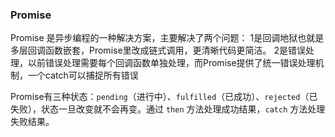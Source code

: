 ### Promise
Promise 是异步编程的一种解决方案，主要解决了两个问题：
1是回调地狱也就是多层回调函数嵌套，Promise里改成链式调用，更清晰代码更简洁。
2是错误处理，以前错误处理需要每个回调函数单独处理，而Promise提供了统一错误处理机制，一个catch可以捕捉所有错误

Promise有三种状态：`pending`（进行中）、`fulfilled`（已成功）、`rejected`（已失败），状态一旦改变就不会再变。通过 `then` 方法处理成功结果，`catch` 方法处理失败结果。
